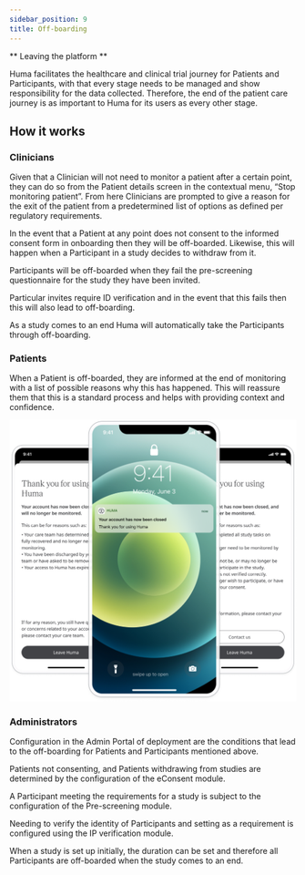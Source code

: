 ```yaml
---
sidebar_position: 9
title: Off-boarding
---
```


** Leaving the platform **

Huma facilitates the healthcare and clinical trial journey for Patients and Participants, with that every stage needs to be managed and show responsibility for the data collected. Therefore, the end of the patient care journey is as important to Huma for its users as every other stage.

## How it works

### Clinicians

Given that a Clinician will not need to monitor a patient after a certain point, they can do so from the Patient details screen in the contextual menu, “Stop monitoring patient”. From here Clinicians are prompted to give a reason for the exit of the patient from a predetermined list of options as defined per regulatory requirements.

In the event that a Patient at any point does not consent to the informed consent form in onboarding then they will be off-boarded. Likewise, this will happen when a Participant in a study decides to withdraw from it.

Participants will be off-boarded when they fail the pre-screening questionnaire for the study they have been invited.

Particular invites require ID verification and in the event that this fails then this will also lead to off-boarding.

As a study comes to an end Huma will automatically take the Participants through off-boarding.

### Patients

When a Patient is off-boarded, they are informed at the end of monitoring with a list of possible reasons why this has happened. This will reassure them that this is a standard process and helps with providing context and confidence.

![Offboarding in the Huma App](./assets/offboarding.png)

### Administrators

Configuration in the Admin Portal of deployment are the conditions that lead to the off-boarding for Patients and Participants mentioned above.

Patients not consenting, and Patients withdrawing from studies are determined by the configuration of the eConsent module.

A Participant meeting the requirements for a study is subject to the configuration of the Pre-screening module. 

Needing to verify the identity of Participants and setting as a requirement is configured using the IP verification module.

When a study is set up initially, the duration can be set and therefore all Participants are off-boarded when the study comes to an end.

